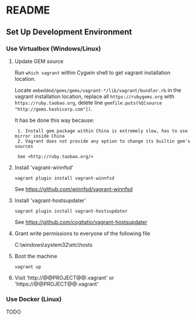 README
======

## Set Up Development Environment

### Use Virtualbox (Windows/Linux)

1. Update GEM source

    Run `which vagrant` within Cygwin shell to get vagrant installation location.

    Locate `embedded/gems/gems/vagrant-*/lib/vagrant/bundler.rb` in the vagrant installation location, replace all `https://rubygems.org` with `https://ruby.taobao.org`, delete line `gemfile.puts(%Q[source "http://gems.hashicorp.com"])`.

    It has be done this way because:

        1. Install gem package within China is extremely slow, has to use mirror inside China
        2. Vagrant does not provide any option to change its builtin gem's sources

        See <http://ruby.taobao.org/>

2. Install 'vagrant-winnfsd'

    `vagrant plugin install vagrant-winnfsd`

    See <https://github.com/winnfsd/vagrant-winnfsd>

3. Install 'vagrant-hostsupdater'

    `vagrant plugin install vagrant-hostsupdater`

    See <https://github.com/cogitatio/vagrant-hostsupdater>

4. Grant write permissions to everyone of the following file

    C:\\windows\system32\etc\hosts

5. Boot the machine

    `vagrant up`

5. Visit 'http://@@PROJECT@@.vagrant' or 'https://@@PROJECT@@.vagrant'

### Use Docker (Linux)

TODO
